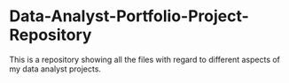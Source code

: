 # Data-Analyst-Portfolio-Project-Repository
This is a repository showing all the files with regard to different aspects of my data analyst projects. 
